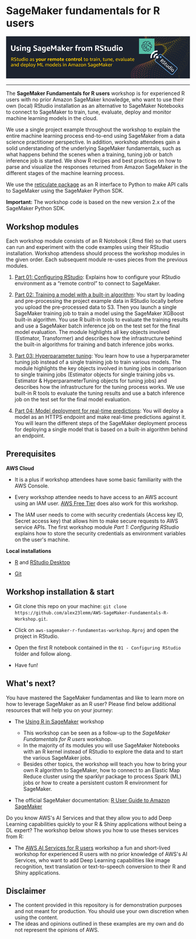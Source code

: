 # SageMaker fundamentals for R users 

![](images/workshop_banner.PNG) 

---

The **SageMaker Fundamentals for R users** workshop is for experienced R users with no prior Amazon SageMaker knowledge, who want to use their own (local) RStudio installation as an alternative to SageMaker Notebooks to connect to SageMaker to train, tune, evaluate, deploy and monitor machine learning models in the cloud.

We use a single project example throughout the workshop to explain the entire machine learning process end-to-end using SageMaker from a data science practitioner perspective. In addition, workshop attendees gain a solid understanding of the underlying SageMaker fundamentals, such as what happens behind the scenes when a training, tuning job or batch inference job is started. We show R recipes and best practices on how to parse and visualize the responses returned from Amazon SageMaker in the different stages of the machine learning process.

We use the [reticulate package](https://rstudio.github.io/reticulate/) as an R interface to Python to make API calls to SageMaker using the SageMaker Python SDK.  

**Important:** The workshop code is based on the new version 2.x of the SageMaker Python SDK. 

 
## Workshop modules

Each workshop module consists of an R Notobook (.Rmd file) so that users can run and experiment with the code examples using their RStudio installation. Workshop attendess should process the workshop modules in the given order. Each subsequent module re-uses pieces from the previous modules. 

1. [Part 01: Configuring RStudio](/01_Configuring_RStudio/01-Configuring_RStudio.md): Explains how to configure your RStudio environment as a “remote control” to connect to SageMaker.

2. [Part 02: Training a model with a built-in algorithm](/02_Model_training/02-Model_training_with_a_built-in_algorithm.md): You start by loading and pre-processing the project example data in RStudio locally before you upload the pre-processed data to S3. Then you launch a single SageMaker training job to train a model using the SageMaker XGBoost built-in algorithm. You use R built-in tools to evaluate the training results and use a SageMaker batch inference job on the test set for the final model evaluation. The module highlights all key objects involved (Estimator, Transformer) and describes how the infrastructure behind the built-in algorithms for training and batch inference jobs works. 

3. [Part 03: Hyperparameter tuning](/03_Model_tuning/03-Model_tuning.md): You learn how to use a hyperparameter tuning job instead of a single training job to train various models. The module highlights the key objects involved in tuning jobs in comparison to single training jobs (Estimator objects for single training jobs vs. Estimator & HyperparameterTuning objects for tuning jobs) and describes how the infrastructure for the tuning process works. We use built-in R tools to evaluate the tuning results and use a batch inference job on the test set for the final model evaluation.

3. [Part 04: Model deployment for real-time predictions](/04_Model_deployment/04_Model_deployment.md): You will deploy a model as an HTTPS endpoint and make real-time predictions against it. You will learn the different steps of the SageMaker deployment process for deploying a single model that is based on a built-in algorithm behind an endpoint.


## Prerequisites 

**AWS Cloud**

* It is a plus if workshop attendees have some basic familiarity with the AWS Console.

* Every workshop attendee needs to have access to an AWS account using an IAM user. [AWS Free Tier](https://aws.amazon.com/de/free/) does also work for this workshop. 

* The IAM user needs to come with security credentials (Access key ID, Secret access key) that allows him to make secure requests to AWS service APIs. The first workshop module *Part 1: Configuring RStudio* explains how to store the security credentials as environment variables on the user's machine.

**Local installations**

* [R](https://cran.r-project.org/) and [RStudio Desktop](https://rstudio.com/products/rstudio/download/)

* [Git](https://git-scm.com/downloads)

## Workshop installation & start

* Git clone this repo on your machine: `git clone https://github.com/alex23lemm/AWS-SageMaker-Fundamentals-R-Workshop.git`.

* Click on `aws-sagemaker-r-fundamentas-workshop.Rproj` and open the project in RStudio.

* Open the first R notebook contained in the `01 - Configuring RStudio` folder and follow along.

* Have fun!

## What's next?

You have mastered the SageMaker fundamentas and like to learn more on how to leverage SageMaker as an R user? Please find below additional resources that will help you on your journey: 

* The [Using R in SageMaker](https://github.com/nickminaie/amazon-sagemaker-r-workshop) workshop
  * This workshop can be seen as a follow-up to the *SageMaker Fundamentals for R users* workshop.
  * In the majority of its modules you will use SageMaker Notebooks with an R kernel instead of RStudio to explore the data and to start the various SageMaker jobs.
  * Besides other topics, the workshop will teach you how to bring your own R algorithm to SageMaker, how to connect to an Elastic Map Reduce cluster using the sparklyr package to process Spark (ML) jobs or how to create a persistent custom R environment for SageMaker.

* The official SageMaker documentation: [R User Guide to Amazon SageMaker](https://docs.aws.amazon.com/sagemaker/latest/dg/r-guide.html)

Do you know AWS's AI Services and that they allow you to add Deep Learning capabilities quickly to your R & Shiny applications without being a DL expert? The workshop below shows you how to use theses services from R:

* The [AWS AI Services for R users](https://github.com/alex23lemm/AWS-AI-Services-R-Workshop) workshop a fun and short-lived workshop for experienced R users with no prior knowledge of AWS's AI Services, who want to add Deep Learning capabilities like image recognition, text translation or text-to-speech conversion to their R and Shiny applications.


## Disclaimer

* The content provided in this repository is for demonstration purposes and not meant for production. You should use your own discretion when using the content.
* The ideas and opinions outlined in these examples are my own and do not represent the opinions of AWS.



